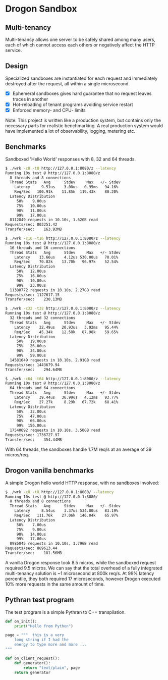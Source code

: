 # Drogon Sandbox

## Multi-tenancy

Multi-tenancy allows one server to be safely shared among many users, each of which cannot access each others or negatively affect the HTTP service.

## Design

Specialized sandboxes are instantiated for each request and immediately destroyed after the request, all within a single microsecond.

- [x] Ephemeral sandboxes gives hard guarantee that no request leaves traces in another
- [x] Hot-reloading of tenant programs avoiding service restart
- [x] Enforced memory- and CPU- limits

Note: This project is written like a production system, but contains only the necessary parts for realistic benchmarking. A real production system would have implemented a lot of observability, logging, metering etc.

## Benchmarks

Sandboxed 'Hello World' responses with 8, 32 and 64 threads.

```sh
$ ./wrk -c8 -t8 http://127.0.0.1:8080/z --latency
Running 10s test @ http://127.0.0.1:8080/z
  8 threads and 8 connections
  Thread Stats   Avg      Stdev     Max   +/- Stdev
    Latency     9.51us    3.08us   0.95ms   94.16%
    Req/Sec   100.91k    11.85k  119.43k    80.20%
  Latency Distribution
     50%    9.00us
     75%   10.00us
     90%   11.00us
     99%   17.00us
  8112849 requests in 10.10s, 1.62GB read
Requests/sec: 803251.42
Transfer/sec:    163.93MB

$ ./wrk -c16 -t16 http://127.0.0.1:8080/z --latency
Running 10s test @ http://127.0.0.1:8080/z
  16 threads and 16 connections
  Thread Stats   Avg      Stdev     Max   +/- Stdev
    Latency    13.66us    4.12us 530.00us   70.01%
    Req/Sec    70.82k    13.70k   96.97k    52.54%
  Latency Distribution
     50%   12.00us
     75%   16.00us
     90%   19.00us
     99%   23.00us
  11388772 requests in 10.10s, 2.27GB read
Requests/sec: 1127617.15
Transfer/sec:    230.13MB

$ ./wrk -c32 -t32 http://127.0.0.1:8080/z --latency
Running 10s test @ http://127.0.0.1:8080/z
  32 threads and 32 connections
  Thread Stats   Avg      Stdev     Max   +/- Stdev
    Latency    22.49us   20.93us   3.92ms   95.44%
    Req/Sec    45.34k    12.58k   87.98k    59.65%
  Latency Distribution
     50%   19.00us
     75%   26.00us
     90%   34.00us
     99%   59.00us
  14581049 requests in 10.10s, 2.91GB read
Requests/sec: 1443679.94
Transfer/sec:    294.64MB

$ ./wrk -c64 -t64 http://127.0.0.1:8080/z --latency
Running 10s test @ http://127.0.0.1:8080/z
  64 threads and 64 connections
  Thread Stats   Avg      Stdev     Max   +/- Stdev
    Latency    39.44us   36.99us   4.12ms   93.77%
    Req/Sec    27.27k     8.29k   67.72k    68.41%
  Latency Distribution
     50%   32.00us
     75%   47.00us
     90%   66.00us
     99%  156.00us
  17540692 requests in 10.10s, 3.50GB read
Requests/sec: 1736727.97
Transfer/sec:    354.44MB
```

With 64 threads, the sandboxes handle 1.7M req/s at an average of 39 micros/req.

## Drogon vanilla benchmarks

A simple Drogon hello world HTTP response, with no sandboxes involved:

```sh
$ ./wrk -c8 -t8 http://127.0.0.1:8080/ --latency
Running 10s test @ http://127.0.0.1:8080/
  8 threads and 8 connections
  Thread Stats   Avg      Stdev     Max   +/- Stdev
    Latency     8.54us    3.37us 534.00us   83.19%
    Req/Sec   111.76k    27.06k  146.04k    65.97%
  Latency Distribution
     50%    7.00us
     75%    9.00us
     90%   14.00us
     99%   17.00us
  8985045 requests in 10.10s, 1.79GB read
Requests/sec: 889613.44
Transfer/sec:    181.56MB
```

A vanilla Drogon response took 8.5 micros, while the sandboxed request required 9.5 micros. We can say that the total overhead of a fully integrated multi-tenancy solution is ~1 microsecond at 800k req/s. At 99% latency percentile, they both required 17 microseconds, however Drogon executed 10% more requests in the same amount of time.

## Pythran test program

The test program is a simple Pythran to C++ transpilation.

```py
def on_init():
	print("Hello from Python")

page = """	this is a very
	long string if I had the
	energy to type more and more ...
"""

def on_client_request():
	def generator():
		return "text/plain", page
	return generator
```
